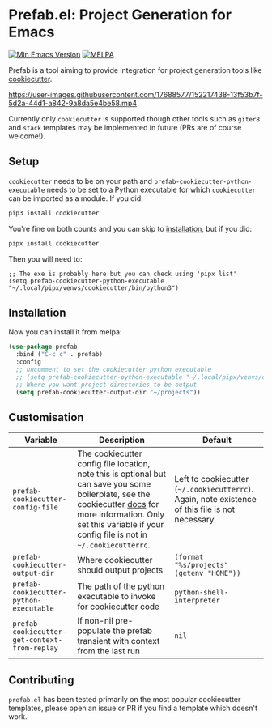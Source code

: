 # Prefab.el: Project Generation for Emacs

[![Min Emacs Version](https://img.shields.io/badge/Emacs-27+-7F5AB6?logo=gnu-emacs)](https://www.gnu.org/software/emacs/) [![MELPA](https://melpa.org/packages/prefab-badge.svg)](https://melpa.org/#/prefab)

Prefab is a tool aiming to provide integration for project generation tools like [cookiecutter](https://github.com/cookiecutter/cookiecutter).

https://user-images.githubusercontent.com/17688577/152217438-13f53b7f-5d2a-44d1-a842-9a8da5e4be58.mp4

Currently only `cookiecutter` is supported though other tools such as `giter8` and `stack` templates may be implemented in future (PRs are of course welcome!).

## Setup

`cookiecutter` needs to be on your path and `prefab-cookiecutter-python-executable` needs to be set to a Python executable for which `cookiecutter` can be imported as a module.  If you did:

```bash
pip3 install cookiecutter
```

You're fine on both counts and you can skip to [installation](#installation), but if you did:

```bash
pipx install cookiecutter
```

Then you will need to:

```elisp
;; The exe is probably here but you can check using 'pipx list'
(setq prefab-cookiecutter-python-executable "~/.local/pipx/venvs/cookiecutter/bin/python3")
```

## Installation

Now you can install it from melpa:

```lisp
(use-package prefab
  :bind ("C-c c" . prefab)
  :config
  ;; uncomment to set the cookiecutter python executable
  ;; (setq prefab-cookiecutter-python-executable "~/.local/pipx/venvs/cookiecutter/bin/python3")
  ;; Where you want project directories to be output
  (setq prefab-cookiecutter-output-dir "~/projects"))
```

## Customisation

| Variable                                      | Description                                                                                                                                                                                                                                                                                           | Default                                                                                           |
|-----------------------------------------------|-------------------------------------------------------------------------------------------------------------------------------------------------------------------------------------------------------------------------------------------------------------------------------------------------------|---------------------------------------------------------------------------------------------------|
| `prefab-cookiecutter-config-file`             | The cookiecutter config file location, note this is optional but can save you some boilerplate, see the cookiecutter [docs](https://cookiecutter.readthedocs.io/en/latest/advanced/user_config.html) for more information.  Only set this variable if your config file is not in `~/.cookiecutterrc`. | Left to cookiecutter (`~/.cookiecutterrc`).  Again, note existence of this file is not necessary. |
| `prefab-cookiecutter-output-dir`              | Where cookiecutter should output projects                                                                                                                                                                                                                                                             | `(format "%s/projects" (getenv "HOME"))`                                                          |
| `prefab-cookiecutter-python-executable`       | The path of the python executable to invoke for cookiecutter code                                                                                                                                                                                                                                     | `python-shell-interpreter`                                                                        |
| `prefab-cookiecutter-get-context-from-replay` | If non-nil pre-populate the prefab transient with context from the last run                                                                                                                                                                                                                           | `nil`                                                                                             |

## Contributing

`prefab.el` has been tested primarily on the most popular cookiecutter templates, please open an issue or PR if you find a template which doesn't work.
